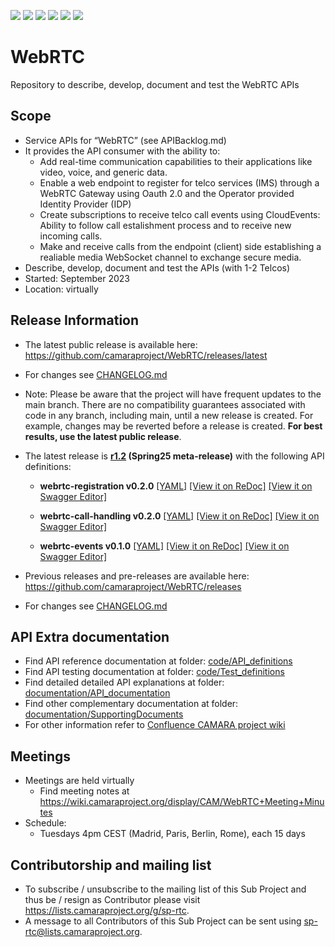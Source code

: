 <a href="https://github.com/camaraproject/WebRTC/commits/" title="Last Commit"><img src="https://img.shields.io/github/last-commit/camaraproject/WebRTC?style=plastic"></a>
<a href="https://github.com/camaraproject/WebRTC/issues" title="Open Issues"><img src="https://img.shields.io/github/issues/camaraproject/WebRTC?style=plastic"></a>
<a href="https://github.com/camaraproject/WebRTC/pulls" title="Open Pull Requests"><img src="https://img.shields.io/github/issues-pr/camaraproject/WebRTC?style=plastic"></a>
<a href="https://github.com/camaraproject/WebRTC/graphs/contributors" title="Contributors"><img src="https://img.shields.io/github/contributors/camaraproject/WebRTC?style=plastic"></a>
<a href="https://github.com/camaraproject/WebRTC" title="Repo Size"><img src="https://img.shields.io/github/repo-size/camaraproject/WebRTC?style=plastic"></a>
<a href="https://github.com/camaraproject/WebRTC/blob/main/LICENSE" title="License"><img src="https://img.shields.io/badge/License-Apache%202.0-green.svg?style=plastic"></a>

# WebRTC
Repository to describe, develop, document and test the WebRTC APIs

## Scope
* Service APIs for “WebRTC” (see APIBacklog.md)  
* It provides the API consumer with the ability to:  
  * Add real-time communication capabilities to their applications like video, voice, and generic data.
  * Enable a web endpoint to register for telco services (IMS) through a WebRTC Gateway using Oauth 2.0 and the Operator provided Identity Provider (IDP)
  * Create subscriptions to receive telco call events using CloudEvents: Ability to follow call estalishment process and to receive new incoming calls.
  * Make and receive calls from the endpoint (client) side establishing a realiable media WebSocket channel to exchange secure media.
* Describe, develop, document and test the APIs (with 1-2 Telcos)  
* Started: September 2023
* Location: virtually  

## Release Information

* The latest public release is available here: https://github.com/camaraproject/WebRTC/releases/latest
* For changes see [CHANGELOG.md](CHANGELOG.md)
* Note: Please be aware that the project will have frequent updates to the main branch. There are no compatibility guarantees associated with code in any branch, including main, until a new release is created. For example, changes may be reverted before a release is created. **For best results, use the latest public release**.

* The latest release is **[r1.2](https://github.com/camaraproject/WebRTC/tree/r1.2) (Spring25 meta-release)** with the following API definitions:
  
  * **webrtc-registration v0.2.0**
  [[YAML]](https://github.com/camaraproject/WebRTC/blob/r1.2/code/API_definitions/webrtc-registration.yaml)
  [[View it on ReDoc]](https://redocly.github.io/redoc/?url=https://raw.githubusercontent.com/camaraproject/WebRTC/r1.2/code/API_definitions/webrtc-registration.yaml&nocors)
  [[View it on Swagger Editor]](https://editor.swagger.io/?url=https://raw.githubusercontent.com/camaraproject/WebRTC/r1.2/code/API_definitions/webrtc-registration.yaml)

  * **webrtc-call-handling v0.2.0**
  [[YAML]](https://github.com/camaraproject/WebRTC/blob/r1.2/code/API_definitions/webrtc-call-handling.yaml)
  [[View it on ReDoc]](https://redocly.github.io/redoc/?url=https://raw.githubusercontent.com/camaraproject/WebRTC/r1.2/code/API_definitions/webrtc-call-handling.yaml&nocors)
  [[View it on Swagger Editor]](https://editor.swagger.io/?url=https://raw.githubusercontent.com/camaraproject/WebRTC/r1.2/code/API_definitions/webrtc-call-handling.yaml)

  * **webrtc-events v0.1.0**
  [[YAML]](https://github.com/camaraproject/WebRTC/blob/r1.2/code/API_definitions/webrtc-events.yaml)
  [[View it on ReDoc]](https://redocly.github.io/redoc/?url=https://raw.githubusercontent.com/camaraproject/WebRTC/r1.2/code/API_definitions/webrtc-events.yaml&nocors)
  [[View it on Swagger Editor]](https://editor.swagger.io/?url=https://raw.githubusercontent.com/camaraproject/WebRTC/r1.2/code/API_definitions/webrtc-events.yaml)

* Previous releases and pre-releases are available here: https://github.com/camaraproject/WebRTC/releases
* For changes see [CHANGELOG.md](https://github.com/camaraproject/WebRTC/blob/main/CHANGELOG.md)

## API Extra documentation

* Find API reference documentation at folder: [code/API_definitions](code/API_definitions/)
* Find API testing documentation at folder: [code/Test_definitions](code/Test_definitions/)
* Find detailed detailed API explanations at folder: [documentation/API_documentation](documentation/API_documentation)
* Find other complementary documentation at folder: [documentation/SupportingDocuments](documentation/SupportingDocuments)
* For other information refer to [Confluence CAMARA project wiki](https://lf-camaraproject.atlassian.net/wiki/spaces/CAM/pages/14560817/WebRTC)

## Meetings
* Meetings are held virtually
  * Find meeting notes at https://wiki.camaraproject.org/display/CAM/WebRTC+Meeting+Minutes
* Schedule:
  * Tuesdays 4pm CEST (Madrid, Paris, Berlin, Rome), each 15 days
  
## Contributorship and mailing list

* To subscribe / unsubscribe to the mailing list of this Sub Project and thus be / resign as Contributor please visit <https://lists.camaraproject.org/g/sp-rtc>.
* A message to all Contributors of this Sub Project can be sent using <sp-rtc@lists.camaraproject.org>.
